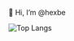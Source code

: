 👋 Hi, I’m @hexbe

![Top Langs](https://github-readme-stats-pied-alpha-37.vercel.app/api/top-langs/?username=hexbe&hide_progress=true)

